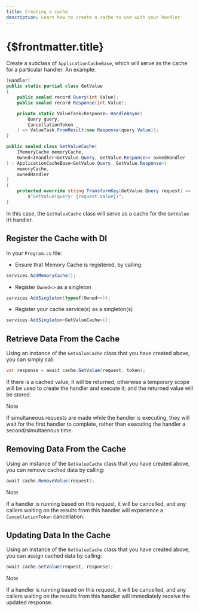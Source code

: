 ```yaml
---
title: Creating a cache
description: Learn how to create a cache to use with your handler
---
```


# {$frontmatter.title}

Create a subclass of `ApplicationCacheBase`, which will serve as the cache for a particular handler. An example:
```cs
[Handler]
public static partial class GetValue
{
	public sealed record Query(int Value);
	public sealed record Response(int Value);

	private static ValueTask<Response> HandleAsync(
		Query query,
		CancellationToken _
	) => ValueTask.FromResult(new Response(query.Value));
}

public sealed class GetValueCache(
	IMemoryCache memoryCache,
	Owned<IHandler<GetValue.Query, GetValue.Response>> ownedHandler
) : ApplicationCacheBase<GetValue.Query, GetValue.Response>(
	memoryCache,
	ownedHandler
)
{
	protected override string TransformKey(GetValue.Query request) =>
		$"GetValue(query: {request.Value})";
}
```

In this case, the `GetValueCache` class will serve as a cache for the `GetValue` IH handler.

## Register the Cache with DI

In your `Program.cs` file:

* Ensure that Memory Cache is registered, by calling:
```cs
services.AddMemoryCache();
```

* Register `Owned<>` as a singleton
```cs
services.AddSingleton(typeof(Owned<>));
```

* Register your cache service(s) as a singleton(s)
```cs
services.AddSingleton<GetValueCache>();
```

## Retrieve Data From the Cache

Using an instance of the `GetValueCache` class that you have created above, you can simply call:
```cs
var response = await cache.GetValue(request, token);
```

If there is a cached value, it will be returned; otherwise a temporary scope will be used to create the handler and
execute it; and the returned value will be stored.

> [!NOTE]
> If simultaneous requests are made while the handler is executing, they will wait for the first handler to
complete, rather than executing the handler a second/simultaenous time.

## Removing Data From the Cache

Using an instance of the `GetValueCache` class that you have created above, you can remove cached data by calling:
```cs
await cache.RemoveValue(request);
```

> [!NOTE]
> If a handler is running based on this request, it will be cancelled, and any callers waiting on the results from 
> this handler will experience a `CancellationToken` cancellation.

## Updating Data In the Cache

Using an instance of the `GetValueCache` class that you have created above, you can assign cached data by calling:
```cs
await cache.SetValue(request, response);
```

> [!NOTE]
> If a handler is running based on this request, it will be cancelled, and any callers waiting on the results from 
> this handler will immediately receive the updated response.
